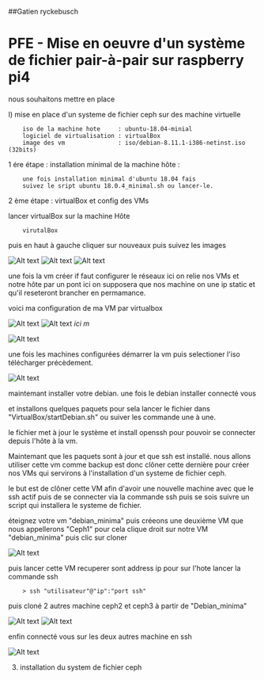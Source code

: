 ##Gatien ryckebusch
# PFE - Mise en oeuvre d'un système de fichier pair-à-pair sur raspberry pi4


nous souhaitons mettre en place 


I) mise en place d'un systeme de fichier ceph sur des machine virtuelle

		iso de la machine hote     : ubuntu-18.04-minial
		logiciel de virtualisation : virtualBox
		image des vm               : iso/debian-8.11.1-i386-netinst.iso (32bits)


1 ére étape : installation minimal de la machine hôte : 

		une fois installation minimal d'ubuntu 18.04 fais 
		suivez le sript ubuntu 18.0.4_minimal.sh ou lancer-le.
 

2 ème étape : virtualBox et config des VMs

lancer virtualBox sur la machine Hôte

		virutalBox

puis en haut à gauche cliquer sur nouveaux
puis suivez les images

![Alt text](VirtualBox/commencement/newVM1.png)
![Alt text](VirtualBox/commencement/newVM2.png)
![Alt text](VirtualBox/commencement/newVM3.png)


une fois la vm créer if faut configurer le réseaux ici on relie
nos VMs et notre hôte par un pont ici on supposera que nos machine on
une ip static et qu'il reseteront brancher en permamance.

voici ma configuration de ma VM par virtualbox

![Alt text](VirtualBox/config/VirtualBox_Config_affichage.png)
![Alt text](VirtualBox/config/VirtualBox_Config_reseaux.png)
*ici m*

![Alt text](VirtualBox/config/VirtualBox_Config_system.png)
	
une fois les machines configurées démarrer la vm puis selectioner l'iso télécharger précèdement.

![Alt text](VirtualBox/commencement/newVM4.png)

maintemant installer votre debian.
une fois le debian installer connecté vous

et installons quelques paquets pour sela lancer le fichier dans "VirtualBox/startDebian.sh"
ou suiver les commande une à une.

le fichier met à jour le système et install openssh pour pouvoir se connecter depuis l'hôte
à la vm.

Maintemant que les paquets sont à jour et que ssh est installé. nous allons utiliser cette vm 
comme backup est donc clôner cette dernière pour créer nos VMs qui servirons à l'installation
d'un systeme de fichier ceph. 

le but est de clôner cette VM afin d'avoir une nouvelle machine avec que le ssh actif puis
de se connecter via la commande ssh puis se sois suivre un script qui installera le systeme de fichier.

éteignez votre vm "debian_minima" puis créeons une deuxième VM que nous appellerons "Ceph1"
pour cela clique droit sur notre VM "debian_minima" puis clic sur cloner

![Alt text](VirtualBox/clone/menu.png)

puis lancer cette VM recuperer sont address ip
pour sur l'hote lancer la commande ssh

		> ssh "utilisateur"@"ip":"port ssh"

puis cloné 2 autres machine ceph2 et ceph3 à partir de "Debian_minima"

![Alt text](VirtualBox/clone/VMs.png)
![Alt text](VirtualBox/clone/lauch.png)

enfin connecté vous sur les deux autres machine en ssh

![Alt text](VirtualBox/clone/configAllcontrol.png)


3) installation du system de fichier ceph


